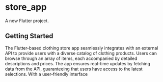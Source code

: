 # store_app

A new Flutter project.

## Getting Started

The Flutter-based clothing store app seamlessly integrates with an external API to provide users with a diverse catalog of clothing products. Users can browse through an array of items, each accompanied by detailed descriptions and prices. The app ensures real-time updates by fetching data from the API, guaranteeing that users have access to the latest selections. With a user-friendly interface
